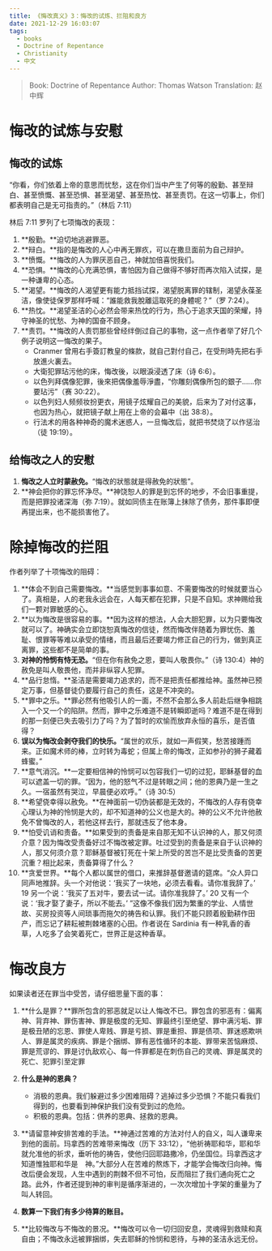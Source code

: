 ```yaml
---
title: 《悔改真义》3：悔改的试炼、拦阻和良方
date: 2021-12-29 16:03:07
tags:
  - books
  - Doctrine of Repentance
  - Christianity
  - 中文
---
```


> Book: Doctrine of Repentance
> Author: Thomas Watson
> Translation: 赵中辉

# 悔改的试炼与安慰

## 悔改的试炼

“你看，你们依着上帝的意思而忧愁，这在你们当中产生了何等的殷勤、甚至辩白、甚至愤慨、甚至恐惧、甚至渴望、甚至热忱、甚至责罚。在这一切事上，你们都表明自己是无可指责的。”（林后 7:11）

林后 7:11 罗列了七项悔改的表现：

1. **殷勤。**迫切地逃避罪恶。
2. **辩白。**指的是悔改的人心中再无罪疚，可以在撒旦面前为自己辩护。
3. **愤慨。**悔改的人为罪厌恶自己，神就加倍喜悦我们。
4. **恐惧。**悔改的心充满恐惧，害怕因为自己做得不够好而再次陷入试探，是一种谦卑的心态。
5. **渴望。**悔改的人渴望更有能力抵挡试探，渴望脱离罪的辖制，渴望永葆圣洁，像使徒保罗那样呼喊：“誰能救我脫離這取死的身體呢？”（罗 7:24）。
6. **热忱。**渴望圣洁的心必然会带来热忱的行为，热心于追求天国的荣耀，持守神圣的忧愁、为神的国奋不顾身。
7. **责罚。**悔改的人责罚那些曾经绊倒过自己的事物，这一点作者举了好几个例子说明这一悔改的果子。
   - Cranmer 曾用右手簽訂教皇的條款，就自己對付自己，在受刑時先把右手放進火裏去。
   - 大衛犯罪玷污他的床，悔改後，以眼淚浸透了床（诗 6:6）。
   - 以色列拜偶像犯罪，後來把偶像羞辱淨盡，“你雕刻偶像所包的銀子......你要玷污”（赛 30:22）。
   - 以色列妇人频频妆扮更衣，用镜子炫耀自己的美貌，后来为了对付这事，也因为热心，就把镜子献上用在上帝的会幕中（出 38:8）。
   - 行法术的用各种神奇的魔术迷惑人，一旦悔改后，就把书焚烧了以作惩治（徒 19:19）。

## 给悔改之人的安慰

1. **悔改之人立时蒙赦免。**“悔改的狀態就是得赦免的狀態”。
2. **神会把你的罪忘怀净尽。**神饶恕人的罪是到忘怀的地步，不会旧事重提，而是把罪投诸深海（弥 7:19）。就如同债主在账簿上抹除了债务，那件事即便再提出来，也不能损害他了。

# 除掉悔改的拦阻

作者列举了十项悔改的阻碍：

1. **体会不到自己需要悔改。**当感觉到事事如意、不需要悔改的时候就要当心了。真相是，人的老我永远会在，人每天都在犯罪，只是不自知。求神赐给我们一颗对罪敏感的心。
2. **以为悔改是很容易的事。**因为这样的想法，人会大胆犯罪，以为只要悔改就可以了。神确实会立即饶恕真悔改的信徒，然而悔改伴随着为罪忧伤、羞耻、恨罪等等难以承受的情绪，而且最后还要竭力修正自己的行为，做到真正离罪，这些都不是简单的事。
3. **对神的怜悯有恃无恐。**“但在你有赦免之恩，要叫人敬畏你。”（诗 130:4）神的赦免是叫人敬畏他，而并非纵容人犯罪。
4. **品行怠惰。**圣洁是需要竭力追求的，而不是把责任都推给神。虽然神已预定万事，但基督徒仍要履行自己的责任，这是不冲突的。
5. **罪中之乐。**罪必然有他吸引人的一面，不然不会那么多人前赴后继争相跳入一个又一个的陷阱。然而，罪中之乐难道不是转瞬即逝吗？难道不是在得到的那一刻便已失去吸引力了吗？为了暂时的欢愉而放弃永恒的喜乐，是否值得？
6. **误以为悔改会剥夺我们的快乐。**“属世的欢乐，就如一声假笑，愁苦接踵而来。正如魔术师的棒，立时转为毒蛇；但属上帝的悔改，正如参孙的狮子藏着蜂蜜。”
7. **意气消沉。**一定要相信神的怜悯可以包容我们一切的过犯，耶稣基督的血可以遮盖一切的罪。“因为，他的怒气不过是转眼之间；他的恩典乃是一生之久。一宿虽然有哭泣，早晨便必欢呼。”（诗 30:5）
8. **希望侥幸得以赦免。**在神面前一切伪装都是无效的，不悔改的人存有侥幸心理认为神的怜悯是大的，却不知道神的公义也是大的。神的公义不允许他赦免不曾悔改的人，若他这样去行，那就违反了他本身。
9. **怕受讥诮和责备。**如果受到的责备是来自那无知不认识神的人，那又何须介意？因为悔改受责备好过不悔改被定罪。吐过受到的责备是来自于认识神的人，那又何须介意？耶稣基督被钉死在十架上所受的苦岂不是比受责备的苦更沉重？相比起来，责备算得了什么？
10. **贪爱世界。**每个人都以属世的借口，来推辞基督邀请的筵席。“众人异口同声地推辞。头一个对他说：‘我买了一块地，必须去看看。请你准我辞了。’ 19 另一个说：‘我买了五对牛，要去试一试。请你准我辞了。’ 20 又有一个说：‘我才娶了妻子，所以不能去。’ ”这像不像我们因为繁重的学业、人情世故、买房投资等人间琐事而拖欠的祷告和认罪。我们不能只顾着殷勤耕作田产，而忘记了耕耘被荆棘堵塞的心田。作者说在 Sardinia 有一种乳香的香草，人吃多了会笑着死亡，世界正是这种香草。

# 悔改良方

如果读者还在罪当中受苦，请仔细思量下面的事：

1. **什么是罪？**罪所包含的邪恶就足以让人悔改不已。罪包含的邪恶有：偏离神、背弃神、罪伤害神、罪是极度的无知、罪最终引至绝望、罪中满污垢、罪是极丑陋的忘恩、罪使人卑贱、罪是亏损、罪是重担、罪是债项、罪迷惑欺哄人、罪是属灵的疾病、罪是个捆绑、罪有恶性循环的本能、罪带来苦恼麻烦、罪是荒谬的、罪是讨仇敌欢心、每一件罪都是在刺伤自己的灵魂、罪是属灵的死亡、犯罪引至定罪
2. **什么是神的恩典？**

   - 消极的恩典。我们躲避过多少困难阻碍？逃掉过多少恐惧？不能只看我们得到的，也要看到神保护我们没有受到过的危险。
   - 积极的恩典。包括：供养的恩典、拯救的恩典。

3. **请留意神安排苦难的手法。**神通过苦难的方法对付人的自义，叫人谦卑来到他的面前。玛拿西的苦难带来悔改（历下 33:12），“他祈祷耶和华，耶和华就允准他的祈求，垂听他的祷告，使他归回耶路撒冷，仍坐国位。玛拿西这才知道惟独耶和华是　神。”大部分人在苦难的熬炼下，才能学会悔改归向神。悔改后便会发现，人生中遇到的荆棘不但不可怕，反而阻拦了我们通向死亡之路。此外，作者还提到神的审判是循序渐进的，一次次增加十字架的重量为了叫人转回。

4. **数算一下我们有多少待算的账目。**

5. **比较悔改与不悔改的景况。**悔改可以令一切归回安息，灵魂得到救赎和真自由；不悔改永远被罪捆绑，失去耶稣的怜悯和恩待，与神的圣洁永远无份。
